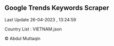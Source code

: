 

## Google Trends Keywords Scraper 
 
Last Update 26-04-2023 , 13:24:59

Country List :
VIETNAM.json



© Abdul Muttaqin 
